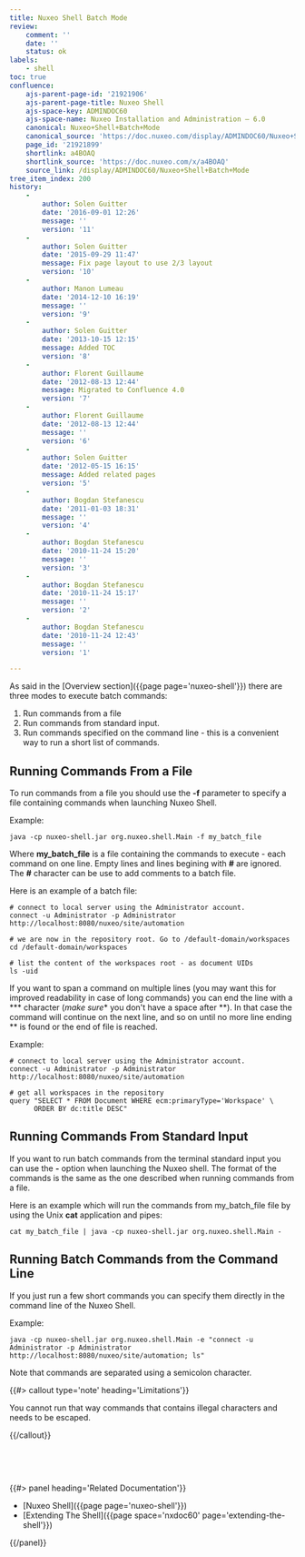 ```yaml
---
title: Nuxeo Shell Batch Mode
review:
    comment: ''
    date: ''
    status: ok
labels:
    - shell
toc: true
confluence:
    ajs-parent-page-id: '21921906'
    ajs-parent-page-title: Nuxeo Shell
    ajs-space-key: ADMINDOC60
    ajs-space-name: Nuxeo Installation and Administration — 6.0
    canonical: Nuxeo+Shell+Batch+Mode
    canonical_source: 'https://doc.nuxeo.com/display/ADMINDOC60/Nuxeo+Shell+Batch+Mode'
    page_id: '21921899'
    shortlink: a4BOAQ
    shortlink_source: 'https://doc.nuxeo.com/x/a4BOAQ'
    source_link: /display/ADMINDOC60/Nuxeo+Shell+Batch+Mode
tree_item_index: 200
history:
    -
        author: Solen Guitter
        date: '2016-09-01 12:26'
        message: ''
        version: '11'
    -
        author: Solen Guitter
        date: '2015-09-29 11:47'
        message: Fix page layout to use 2/3 layout
        version: '10'
    -
        author: Manon Lumeau
        date: '2014-12-10 16:19'
        message: ''
        version: '9'
    -
        author: Solen Guitter
        date: '2013-10-15 12:15'
        message: Added TOC
        version: '8'
    -
        author: Florent Guillaume
        date: '2012-08-13 12:44'
        message: Migrated to Confluence 4.0
        version: '7'
    -
        author: Florent Guillaume
        date: '2012-08-13 12:44'
        message: ''
        version: '6'
    -
        author: Solen Guitter
        date: '2012-05-15 16:15'
        message: Added related pages
        version: '5'
    -
        author: Bogdan Stefanescu
        date: '2011-01-03 18:31'
        message: ''
        version: '4'
    -
        author: Bogdan Stefanescu
        date: '2010-11-24 15:20'
        message: ''
        version: '3'
    -
        author: Bogdan Stefanescu
        date: '2010-11-24 15:17'
        message: ''
        version: '2'
    -
        author: Bogdan Stefanescu
        date: '2010-11-24 12:43'
        message: ''
        version: '1'

---
```

As said in the [Overview section]({{page page='nuxeo-shell'}}) there are three modes to execute batch commands:

1.  Run commands from a file
2.  Run commands from standard input.
3.  Run commands specified on the command line - this is a convenient way to run a short list of commands.

## Running Commands From a File

To run commands from a file you should use the **-f** parameter to specify a file containing commands when launching Nuxeo Shell.

Example:

```
java -cp nuxeo-shell.jar org.nuxeo.shell.Main -f my_batch_file

```

Where **my_batch_file** is a file containing the commands to execute - each command on one line. Empty lines and lines begining with **#** are ignored. The **#** character can be use to add comments to a batch file.

Here is an example of a batch file:

```
# connect to local server using the Administrator account.
connect -u Administrator -p Administrator http://localhost:8080/nuxeo/site/automation

# we are now in the repository root. Go to /default-domain/workspaces
cd /default-domain/workspaces

# list the content of the workspaces root - as document UIDs
ls -uid

```

If you want to span a command on multiple lines (you may want this for improved readability in case of long commands) you can end the line with a *** character (*make sure** you don't have a space after **). In that case the command will continue on the next line, and so on until no more line ending ** is found or the end of file is reached.

Example:

```
# connect to local server using the Administrator account.
connect -u Administrator -p Administrator http://localhost:8080/nuxeo/site/automation

# get all workspaces in the repository
query "SELECT * FROM Document WHERE ecm:primaryType='Workspace' \
      ORDER BY dc:title DESC"

```

## Running Commands From Standard Input

If you want to run batch commands from the terminal standard input you can use the **-** option when launching the Nuxeo shell.
The format of the commands is the same as the one described when running commands from a file.

Here is an example which will run the commands from my_batch_file file by using the Unix **cat** application and pipes:

```
cat my_batch_file | java -cp nuxeo-shell.jar org.nuxeo.shell.Main -

```

## Running Batch Commands from the Command Line

If you just run a few short commands you can specify them directly in the command line of the Nuxeo Shell.

Example:

```
java -cp nuxeo-shell.jar org.nuxeo.shell.Main -e "connect -u Administrator -p Administrator http://localhost:8080/nuxeo/site/automation; ls"

```

Note that commands are separated using a semicolon character.

{{#> callout type='note' heading='Limitations'}}

You cannot run that way commands that contains illegal characters and needs to be escaped.

{{/callout}}

&nbsp;

&nbsp;

<div class="row" data-equalizer data-equalize-on="medium"><div class="column medium-6">{{#> panel heading='Related Documentation'}}

*   [Nuxeo Shell]({{page page='nuxeo-shell'}})
*   [Extending The Shell]({{page space='nxdoc60' page='extending-the-shell'}})

{{/panel}}</div><div class="column medium-6">

&nbsp;

</div></div>

